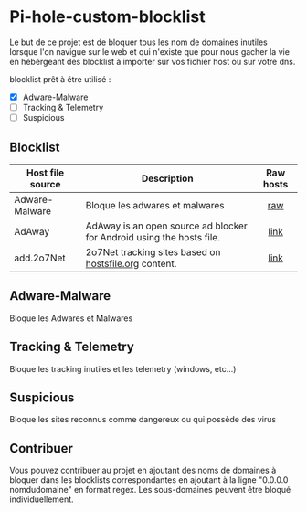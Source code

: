 # Pi-hole-custom-blocklist
Le but de ce projet est de bloquer tous les nom de domaines inutiles lorsque l'on navigue sur le web et qui n'existe que pour nous gacher la vie en hébérgeant des blocklist à importer sur vos fichier host ou sur votre dns.

blocklist prêt à être utilisé :
- [x] Adware-Malware
- [ ] Tracking & Telemetry
- [ ] Suspicious

## Blocklist

Host file source | Description | Raw hosts |
-----------------|-------------|:---------:|
Adware-Malware | Bloque les adwares et malwares |[raw](https://raw.githubusercontent.com/RAYTEKO/Pi-hole-custom-blocklist/main/adware-malware) | 
AdAway | AdAway is an open source ad blocker for Android using the hosts file. |[link](https://adaway.org/) | [raw](https://raw.githubusercontent.com/AdAway/adaway.github.io/master/hosts.txt) | frequently | CC BY 3.0 | [issues](https://github.com/AdAway/adaway.github.io/issues)
add.2o7Net | 2o7Net tracking sites based on [hostsfile.org](http://www.hostsfile.org/hosts.html) content. |[link](https://github.com/FadeMind/hosts.extras) | [raw](https://raw.githubusercontent.com/FadeMind/hosts.extras/master/add.2o7Net/hosts) | occasionally | MIT | [issues](https://github.com/FadeMind/hosts.extras/issues)

## Adware-Malware
Bloque les Adwares et Malwares

## Tracking & Telemetry
Bloque les tracking inutiles et les telemetry (windows, etc...)

## Suspicious
Bloque les sites reconnus comme dangereux ou qui possède des virus

## Contribuer
Vous pouvez contribuer au projet en ajoutant des noms de domaines à bloquer dans les blocklists correspondantes en ajoutant à la ligne "0.0.0.0 nomdudomaine" en format regex.
Les sous-domaines peuvent être bloqué individuellement.
